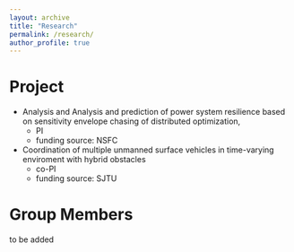 ```yaml
---
layout: archive
title: "Research"
permalink: /research/
author_profile: true
---
```


Project
======
* Analysis and Analysis and prediction of power system resilience based on sensitivity envelope chasing of distributed optimization,
  * PI
  * funding source: NSFC
* Coordination of multiple unmanned surface vehicles in time-varying enviroment with hybrid obstacles
  * co-PI
  * funding source: SJTU

Group Members
======
to be added
